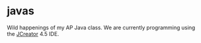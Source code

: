 # javas
Wild happenings of my AP Java class.  We are currently programming using the [JCreator](http://www.jcreator.com/) 4.5 IDE.
